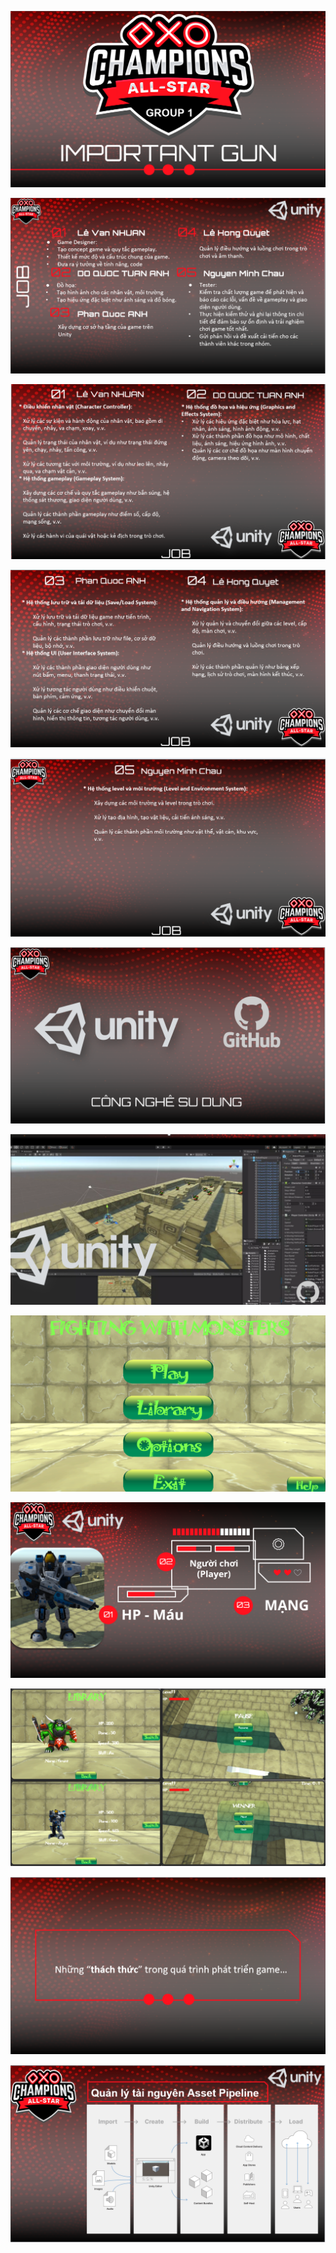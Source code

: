 
![](./screenshots/Screenshot_1.png)


![](./screenshots/Screenshot_2.png)


![Trang chủ](./screenshots/Screenshot_3.png)


![Trang chủ](./screenshots/Screenshot_4.png)


![Trang chủ](./screenshots/Screenshot_5.png)


![Trang chủ](./screenshots/Screenshot_6.png)

![Trang chủ](./screenshots/Screenshot_7.png)


![Trang chủ](./screenshots/Screenshot_8.png)




![Trang chủ](./screenshots/Screenshot_9.png)


![Trang chủ](./screenshots/Screenshot_10.png)

![Trang chủ](./screenshots/Screenshot_11.png)

![Trang chủ](./screenshots/Screenshot_12.png)
